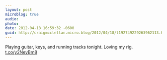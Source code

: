 ```yaml
---
layout: post
microblog: true
audio: 
photo: 
date: 2012-04-18 16:59:32 -0600
guid: http://craigmcclellan.micro.blog/2012/04/18/t192749229263962113.html
---
```

Playing guitar, keys, and running tracks tonight. Loving my rig.  [t.co/y2NevBm8](http://t.co/y2NevBm8)
